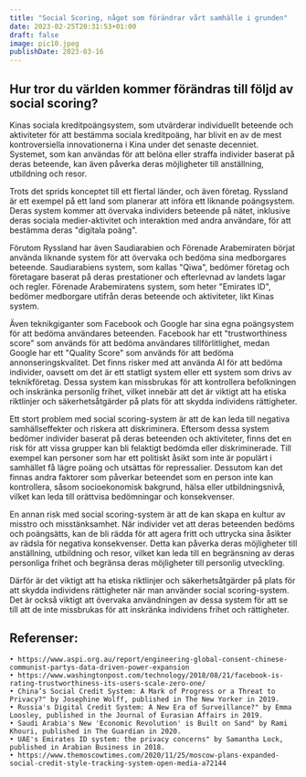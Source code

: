 ```yaml
---
title: "Social Scoring, något som förändrar vårt samhälle i grunden"
date: 2023-02-25T20:31:53+01:00
draft: false
image: pic10.jpeg
publishDate: 2023-03-16
---
```

## Hur tror du världen kommer förändras till följd av social scoring?

Kinas sociala kreditpoängsystem, som utvärderar individuellt beteende och aktiviteter för att bestämma sociala kreditpoäng, har blivit en av de mest kontroversiella innovationerna i Kina under det senaste decenniet. Systemet, som kan användas för att belöna eller straffa individer baserat på deras beteende, kan även påverka deras möjligheter till anställning, utbildning och resor.

Trots det sprids konceptet till ett flertal länder, och även företag. Ryssland är ett exempel på ett land som planerar att införa ett liknande poängsystem. Deras system kommer att övervaka individers beteende på nätet, inklusive deras sociala medier-aktivitet och interaktion med andra användare, för att bestämma deras "digitala poäng".

Förutom Ryssland har även Saudiarabien och Förenade Arabemiraten börjat använda liknande system för att övervaka och bedöma sina medborgares beteende. Saudiarabiens system, som kallas "Qiwa", bedömer företag och företagare baserat på deras prestationer och efterlevnad av landets lagar och regler. Förenade Arabemiratens system, som heter "Emirates ID", bedömer medborgare utifrån deras beteende och aktiviteter, likt Kinas system.

Även teknikgiganter som Facebook och Google har sina egna poängsystem för att bedöma användares beteenden. Facebook har ett "trustworthiness score" som används för att bedöma användares tillförlitlighet, medan Google har ett "Quality Score" som används för att bedöma annonseringskvalitet.
Det finns risker med att använda AI för att bedöma individer, oavsett om det är ett statligt system eller ett system som drivs av teknikföretag. Dessa system kan missbrukas för att kontrollera befolkningen och inskränka personlig frihet, vilket innebär att det är viktigt att ha etiska riktlinjer och säkerhetsåtgärder på plats för att skydda individens rättigheter.

Ett stort problem med social scoring-system är att de kan leda till negativa samhällseffekter och riskera att diskriminera. Eftersom dessa system bedömer individer baserat på deras beteenden och aktiviteter, finns det en risk för att vissa grupper kan bli felaktigt bedömda eller diskriminerade. Till exempel kan personer som har ett politiskt åsikt som inte är populärt i samhället få lägre poäng och utsättas för repressalier. Dessutom kan det finnas andra faktorer som påverkar beteendet som en person inte kan kontrollera, såsom socioekonomisk bakgrund, hälsa eller utbildningsnivå, vilket kan leda till orättvisa bedömningar och konsekvenser.

En annan risk med social scoring-system är att de kan skapa en kultur av misstro och misstänksamhet. När individer vet att deras beteenden bedöms och poängsätts, kan de bli rädda för att agera fritt och uttrycka sina åsikter av rädsla för negativa konsekvenser. Detta kan påverka deras möjligheter till anställning, utbildning och resor, vilket kan leda till en begränsning av deras personliga frihet och begränsa deras möjligheter till personlig utveckling.

Därför är det viktigt att ha etiska riktlinjer och säkerhetsåtgärder på plats för att skydda individens rättigheter när man använder social scoring-system. Det är också viktigt att övervaka användningen av dessa system för att se till att de inte missbrukas för att inskränka individens frihet och rättigheter.

## Referenser:
    • https://www.aspi.org.au/report/engineering-global-consent-chinese-communist-partys-data-driven-power-expansion
    • https://www.washingtonpost.com/technology/2018/08/21/facebook-is-rating-trustworthiness-its-users-scale-zero-one/
    • China’s Social Credit System: A Mark of Progress or a Threat to Privacy?" by Josephine Wolff, published in The New Yorker in 2019. 
    • Russia's Digital Credit System: A New Era of Surveillance?" by Emma Loosley, published in the Journal of Eurasian Affairs in 2019. 
    • Saudi Arabia's New 'Economic Revolution' is Built on Sand" by Rami Khouri, published in The Guardian in 2020. 
    • UAE's Emirates ID system: the privacy concerns" by Samantha Lock, published in Arabian Business in 2018. 
    • https://www.themoscowtimes.com/2020/11/25/moscow-plans-expanded-social-credit-style-tracking-system-open-media-a72144
   
